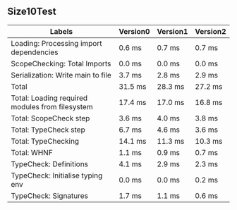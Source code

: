
## Size10Test

Labels|Version0|Version1|Version2
---|---|---|---
Loading: Processing import dependencies|0.6 ms|0.7 ms|0.7 ms
ScopeChecking: Total Imports|0.0 ms|0.0 ms|0.0 ms
Serialization: Write main to file|3.7 ms|2.8 ms|2.9 ms
Total|31.5 ms|28.3 ms|27.2 ms
Total: Loading required modules from filesystem|17.4 ms|17.0 ms|16.8 ms
Total: ScopeCheck step|3.6 ms|4.0 ms|3.8 ms
Total: TypeCheck step|6.7 ms|4.6 ms|3.6 ms
Total: TypeChecking|14.1 ms|11.3 ms|10.3 ms
Total: WHNF|1.1 ms|0.9 ms|0.7 ms
TypeCheck: Definitions|4.1 ms|2.9 ms|2.3 ms
TypeCheck: Initialise typing env|0.0 ms|0.0 ms|0.2 ms
TypeCheck: Signatures|1.7 ms|1.1 ms|0.6 ms

